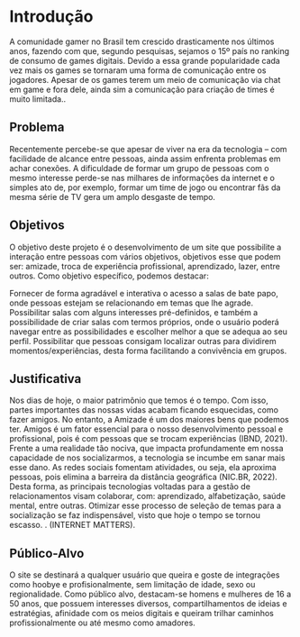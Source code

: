 # Introdução

A comunidade gamer no Brasil tem crescido drasticamente nos últimos anos, fazendo com que, segundo pesquisas, sejamos o 15º país no ranking de consumo de games digitais. Devido a essa grande popularidade cada vez mais os games se tornaram uma forma de comunicação entre os jogadores.
Apesar de os games terem um meio de comunicação via chat em game e fora dele, ainda sim a comunicação para criação de times é muito limitada..


## Problema

Recentemente percebe-se que apesar de viver na era da tecnologia – com facilidade de alcance entre pessoas, ainda assim enfrenta problemas em achar conexões. A dificuldade de formar um grupo de pessoas com o mesmo interesse perde-se nas milhares de informações da internet e o simples ato de, por exemplo, formar um time de jogo ou encontrar fãs da mesma série de TV gera um amplo desgaste de tempo.


## Objetivos

O objetivo deste projeto é o desenvolvimento de um site que possibilite a interação entre pessoas com vários objetivos, objetivos esse que podem ser: amizade, troca de experiência profissional, aprendizado, lazer, entre outros.
Como objetivo específico, podemos destacar:
 
Fornecer de forma agradável e interativa o acesso a salas de bate papo, onde pessoas estejam se relacionando em temas que lhe agrade.
Possibilitar salas com alguns interesses pré-definidos, e também a possibilidade de criar salas com termos próprios, onde o usuário poderá navegar entre as possibilidades e escolher melhor a que se adequa ao seu perfil.
Possibilitar que pessoas consigam localizar outras para dividirem momentos/experiências, desta forma facilitando a convivência em grupos.

## Justificativa

Nos dias de hoje, o maior patrimônio que temos é o tempo. Com isso, partes importantes das nossas vidas acabam ficando esquecidas, como fazer amigos. No entanto, a Amizade é um dos maiores bens que podemos ter. Amigos é um fator essencial para o nosso desenvolvimento pessoal e profissional, pois é com pessoas que se trocam experiências (IBND, 2021).
Frente a uma realidade tão nociva, que impacta profundamente em nossa capacidade de nos socializarmos, a tecnologia se incumbe em sanar mais esse dano. As redes sociais fomentam atividades, ou seja, ela aproxima pessoas, pois elimina a barreira da distância geográfica (NIC.BR, 2022). 
Desta forma, as principais tecnologias voltadas para a gestão de relacionamentos visam colaborar, com: aprendizado, alfabetização, saúde mental, entre outras. Otimizar esse processo de seleção de temas para a socialização se faz indispensável, visto que hoje o tempo se tornou escasso. . (INTERNET MATTERS).

## Público-Alvo

O site se destinará a qualquer usuário que queira e goste de integrações como hoobye e profisionalmente, sem limitação de idade, sexo ou regionalidade.
Como público alvo, destacam-se homens e mulheres de 16 a 50 anos, que possuem interesses diversos, compartilhamentos de ideias e estratégias, afinidade com os meios digitais e queiram trilhar caminhos profissionalmente ou até mesmo como amadores.
